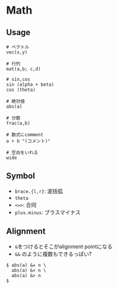 # Math

## Usage

```
# ベクトル
vec(x,y)

# 行列
mat(a,b; c,d)

# sin,cos
sin (alpha + beta)
cos (theta)

# 絶対値
abs(a)

# 分数
frac(a,b)

# 数式にcomment
a + b "(コメント)"

# 空白をいれる
wide
```

## Symbol

* `brace.{l,r}`: 波括弧
* `theta`
* `<=>`: 合同
* `plus.minus`: プラスマイナス


## Alignment

* `&`をつけるとそこがalignment pointになる
* `&&` のように複数もできるっぽい?

```typst
$ abs(a) &= n \ 
  abs(a) &< n \
  abs(a) &> n 
$
```
